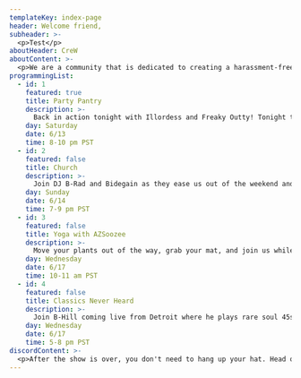 ```yaml
---
templateKey: index-page
header: Welcome friend,
subheader: >-
  <p>Test</p>
aboutHeader: CreW
aboutContent: >-
  <p>We are a community that is dedicated to creating a harassment-free experience for everyone, regardless of age, body size, visible or invisible disability, ethnicity, sex characteristics, gender identity and expression, level of experience, education, socio-economic status, nationality, personal appearance, race, religion, or sexual identity and orientation.<br><br>We pledge to act and interact in ways that contribute to an open, welcoming, diverse, inclusive, and healthy space.<p>
programmingList:
  - id: 1
    featured: true
    title: Party Pantry
    description: >-
      Back in action tonight with Illordess and Freaky Outty! Tonight the crew is raising funds for TGI Justice and PDX Equity in Action.
    day: Saturday
    date: 6/13
    time: 8-10 pm PST
  - id: 2
    featured: false
    title: Church
    description: >-
      Join DJ B-Rad and Bidegain as they ease us out of the weekend and lift our spirits with soulful tunes and dope cartoons.
    day: Sunday
    date: 6/14
    time: 7-9 pm PST
  - id: 3
    featured: false
    title: Yoga with AZSoozee
    description: >-
      Move your plants out of the way, grab your mat, and join us while Suze guides us through a sequence of yoga poses. Beginners welcome and encouraged.
    day: Wednesday
    date: 6/17
    time: 10-11 am PST
  - id: 4
    featured: false
    title: Classics Never Heard
    description: >-
      Join B-Hill coming live from Detroit where he plays rare soul 45s. Perfect for the outsiders and fort builders.
    day: Wednesday
    date: 6/17
    time: 5-8 pm PST
discordContent: >-
  <p>After the show is over, you don't need to hang up your hat. Head over to our new Discord channel to chat! Please take the time to <a href="/resources">make yourself familiar with our Code of Conduct</a> before you dive in.</p>
---
```

